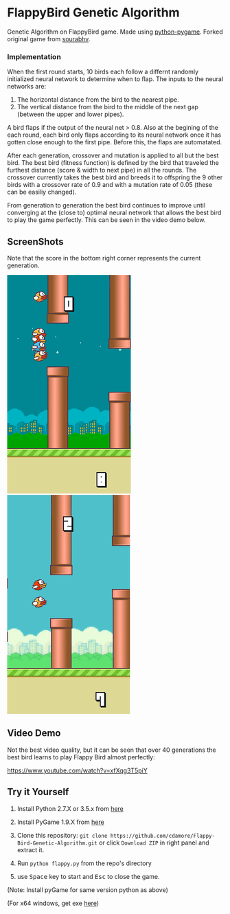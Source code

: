 FlappyBird Genetic Algorithm
===============

Genetic Algorithm on FlappyBird game. Made using [python-pygame][1]. Forked original game from [sourabhv][2].

### Implementation
When the first round starts, 10 birds each follow a differnt randomly initialized neural network to determine when to flap. The inputs to the neural networks are:
1) The horizontal distance from the bird to the nearest pipe.
2) The vertical distance from the bird to the middle of the next gap (between the upper and lower pipes).

A bird flaps if the output of the neural net > 0.8. Also at the begining of the each round, each bird only flaps according to its neural network once it has gotten close enough to the first pipe. Before this, the flaps are automatated.

After each generation, crossover and mutation is applied to all but the best bird. The best bird (fitness function) is defined by the bird that traveled the furthest distance (score & width to next pipe) in all the rounds. The crossover currently takes the best bird and breeds it to offspring the 9 other birds with a crossover rate of 0.9 and with a mutation rate of 0.05 (these can be easiliy changed). 

From generation to generation the best bird continues to improve until converging at the (close to) optimal neural network that allows the best bird to play the game perfectly. This can be seen in the video demo below.

[1]: http://www.pygame.org
[2]: https://github.com/sourabhv

ScreenShots
----------
Note that the score in the bottom right corner represents the current generation.

![Flappy Bird](flappy5.png)
![Flappy Bird](flappy4.png)

Video Demo
----------
Not the best video quality, but it can be seen that over 40 generations the best bird learns to play Flappy Bird almost perfectly:

https://www.youtube.com/watch?v=xfXqg3T5piY

Try it Yourself
--------------

1. Install Python 2.7.X or 3.5.x from [here](https://www.python.org/download/releases/)

2. Install PyGame 1.9.X from [here](http://www.pygame.org/download.shtml)

3. Clone this repository: `git clone https://github.com/cdamore/Flappy-Bird-Genetic-Algorithm.git` or click `Download ZIP` in right panel and extract it.

4. Run `python flappy.py` from the repo's directory

5. use <kbd>Space</kbd> key to start and <kbd>Esc</kbd> to close the game.

  (Note: Install pyGame for same version python as above)

  (For x64 windows, get exe [here](http://www.lfd.uci.edu/~gohlke/pythonlibs/#pygame))

